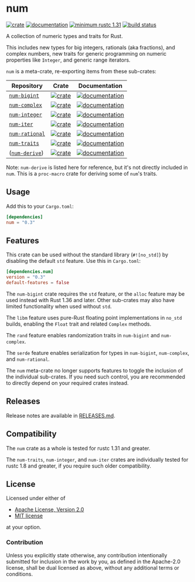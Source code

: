 # num

[![crate](https://img.shields.io/crates/v/num.svg)](https://crates.io/crates/num)
[![documentation](https://docs.rs/num/badge.svg)](https://docs.rs/num)
[![minimum rustc 1.31](https://img.shields.io/badge/rustc-1.31+-red.svg)](https://rust-lang.github.io/rfcs/2495-min-rust-version.html)
[![build status](https://github.com/rust-num/num/workflows/master/badge.svg)](https://github.com/rust-num/num/actions)

A collection of numeric types and traits for Rust.

This includes new types for big integers, rationals (aka fractions), and complex numbers,
new traits for generic programming on numeric properties like `Integer`,
and generic range iterators.

`num` is a meta-crate, re-exporting items from these sub-crates:

| Repository | Crate | Documentation |
| ---------- | ----- | ------------- |
| [`num-bigint`]   | [![crate][bigint-cb]][bigint-c]     | [![documentation][bigint-db]][bigint-d]
| [`num-complex`]  | [![crate][complex-cb]][complex-c]   | [![documentation][complex-db]][complex-d]
| [`num-integer`]  | [![crate][integer-cb]][integer-c]   | [![documentation][integer-db]][integer-d]
| [`num-iter`]     | [![crate][iter-cb]][iter-c]         | [![documentation][iter-db]][iter-d]
| [`num-rational`] | [![crate][rational-cb]][rational-c] | [![documentation][rational-db]][rational-d]
| [`num-traits`]   | [![crate][traits-cb]][traits-c]     | [![documentation][traits-db]][traits-d]
| ([`num-derive`]) | [![crate][derive-cb]][derive-c]     | [![documentation][derive-db]][derive-d]

Note: `num-derive` is listed here for reference, but it's not directly included
in `num`.  This is a `proc-macro` crate for deriving some of `num`'s traits.

## Usage

Add this to your `Cargo.toml`:

```toml
[dependencies]
num = "0.3"
```

## Features

This crate can be used without the standard library (`#![no_std]`) by disabling
the default `std` feature. Use this in `Cargo.toml`:

```toml
[dependencies.num]
version = "0.3"
default-features = false
```

The `num-bigint` crate requires the `std` feature, or the `alloc` feature may
be used instead with Rust 1.36 and later. Other sub-crates may also have
limited functionality when used without `std`.

The `libm` feature uses pure-Rust floating point implementations in `no_std`
builds, enabling the `Float` trait and related `Complex` methods.

The `rand` feature enables randomization traits in `num-bigint` and
`num-complex`.

The `serde` feature enables serialization for types in `num-bigint`,
`num-complex`, and `num-rational`.

The `num` meta-crate no longer supports features to toggle the inclusion of
the individual sub-crates.  If you need such control, you are recommended to
directly depend on your required crates instead.

## Releases

Release notes are available in [RELEASES.md](RELEASES.md).

## Compatibility

The `num` crate as a whole is tested for rustc 1.31 and greater.

The `num-traits`, `num-integer`, and `num-iter` crates are individually tested
for rustc 1.8 and greater, if you require such older compatibility.

## License

Licensed under either of

 * [Apache License, Version 2.0](http://www.apache.org/licenses/LICENSE-2.0)
 * [MIT license](http://opensource.org/licenses/MIT)

at your option.

### Contribution

Unless you explicitly state otherwise, any contribution intentionally submitted
for inclusion in the work by you, as defined in the Apache-2.0 license, shall be
dual licensed as above, without any additional terms or conditions.


[`num-bigint`]: https://github.com/rust-num/num-bigint
[bigint-c]: https://crates.io/crates/num-bigint
[bigint-cb]: https://img.shields.io/crates/v/num-bigint.svg
[bigint-d]: https://docs.rs/num-bigint/
[bigint-db]: https://docs.rs/num-bigint/badge.svg

[`num-complex`]: https://github.com/rust-num/num-complex
[complex-c]: https://crates.io/crates/num-complex
[complex-cb]: https://img.shields.io/crates/v/num-complex.svg
[complex-d]: https://docs.rs/num-complex/
[complex-db]: https://docs.rs/num-complex/badge.svg

[`num-derive`]: https://github.com/rust-num/num-derive
[derive-c]: https://crates.io/crates/num-derive
[derive-cb]: https://img.shields.io/crates/v/num-derive.svg
[derive-d]: https://docs.rs/num-derive/
[derive-db]: https://docs.rs/num-derive/badge.svg

[`num-integer`]: https://github.com/rust-num/num-integer
[integer-c]: https://crates.io/crates/num-integer
[integer-cb]: https://img.shields.io/crates/v/num-integer.svg
[integer-d]: https://docs.rs/num-integer/
[integer-db]: https://docs.rs/num-integer/badge.svg

[`num-iter`]: https://github.com/rust-num/num-iter
[iter-c]: https://crates.io/crates/num-iter
[iter-cb]: https://img.shields.io/crates/v/num-iter.svg
[iter-d]: https://docs.rs/num-iter/
[iter-db]: https://docs.rs/num-iter/badge.svg

[`num-rational`]: https://github.com/rust-num/num-rational
[rational-c]: https://crates.io/crates/num-rational
[rational-cb]: https://img.shields.io/crates/v/num-rational.svg
[rational-d]: https://docs.rs/num-rational/
[rational-db]: https://docs.rs/num-rational/badge.svg

[`num-traits`]: https://github.com/rust-num/num-traits
[traits-c]: https://crates.io/crates/num-traits
[traits-cb]: https://img.shields.io/crates/v/num-traits.svg
[traits-d]: https://docs.rs/num-traits/
[traits-db]: https://docs.rs/num-traits/badge.svg
